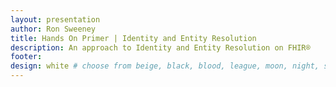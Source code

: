 ```yaml
---
layout: presentation
author: Ron Sweeney
title: Hands On Primer | Identity and Entity Resolution
description: An approach to Identity and Entity Resolution on FHIR®
footer:
design: white # choose from beige, black, blood, league, moon, night, serif, simple, sky, solarized, white
---
```

